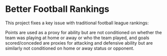 # Better Football Rankings

This project fixes a key issue with traditional football league rankings: 

Points are used as a proxy for ability but are not conditioned on whether the team was playing at home or away or who the team played, and goals scored/conceded are proxies for attacking and defensive ability but are similarly not conditioned on home or away status or opponent.
